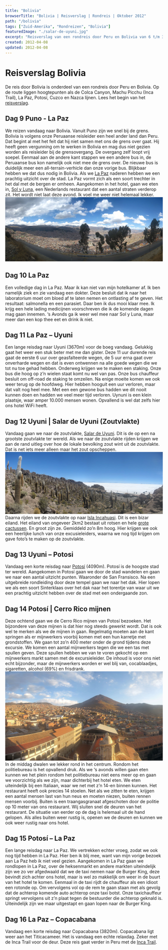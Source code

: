 ```yaml
---
title: "Bolivia"
browserTitle: "Bolivia | Reisverslag | Rondreis | Oktober 2012"
path: "/bolivia"
tags: ["Zuid-Amerika", "Rondreizen", "Bolivia"]
featuredImage: "./salar-de-uyuni.jpg"
excerpt: "Reisverslag van een rondreis door Peru en Bolivia van 6 t/m 30 oktober 2012. Highlights: Machu Picchu met Inca Trail, Nazca lijnen en het Titicacameer."
created: 2012-04-08
updated: 2012-04-08
---
```


# Reisverslag Bolivia

De reis door Bolivia is onderdeel van een rondreis door Peru en Bolivia. Op de route liggen hoogtepunten als de Colca Canyon, Machu Picchu (Inca Trail), La Paz, Potosí, Cuzco en Nazca lijnen. Lees het begin van het [reisverslag](./peru).

## Dag 9 Puno - La Paz

We reizen vandaag naar Bolivia. Vanuit Puno zijn we snel bij de grens. Bolivia is volgens onze Peruaanse reisleider een heel ander land dan Peru. Dat begint al met het feit dat hij niet samen met ons de grens over gaat. Hij heeft geen vergunning om te werken in Bolivia en mag dus niet gezien worden als reisleider bij de grensovergang. De overgang zelf loopt vrij soepel. Eenmaal aan de andere kant stappen we een andere bus in, de Peruaanse bus kon namelijk ook niet mee de grens over. De nieuwe bus is duidelijk meer een all-terrain-verhicle dan onze vorige bus. Blijkbaar hebben we dat dus nodig in Bolivia. Als we [La Paz](http://nl.wikipedia.org/wiki/La_Paz_(stad_in_Bolivia) "La Paz") naderen hebben we een prachtig uitzicht over de stad. La Paz vormt zich als een soort trechter in het dal met de bergen er omheen. Aangekomen in het hotel, gaan we eten in, [Sol y Luna](http://www.solyluna-lapaz.com/ "Sol y Luna"), een Nederlands restaurant dat een aantal straten verderop zit. Het wordt niet laat deze avond. Ik voel me weer niet helemaal lekker. ![La Paz, Bolivia](./la-paz.jpg)

## Dag 10 La Paz

Een volledige dag in La Paz. Maar ik kan niet van mijn hotelkamer af. Ik ben namelijk ziek en zie vandaag een dokter. Deze besluit dat ik naar het laboratorium moet om bloed af te laten nemen en ontlasting af te geven. Het resultaat: salmonella en een parasiet. Daar ben ik dus mooi klaar mee. Ik krijg een hele lading medicijnen voorschreven die ik de komende dagen mag gaan innemen. ‘s Avonds ga ik weer wel mee naar Sol y Luna, maar meer dan een kop thee eet en drink ik niet.

## Dag 11 La Paz – Uyuni

Een lange reisdag naar Uyuni (3670m) voor de boeg vandaag. Gelukkig gaat het weer een stuk beter met me dan gister. Deze 11 uur durende reis gaat de eerste 6 uur over geasfalteerde wegen, de 5 uur erna gaat over onverharde wegen en dat is even ontwennen na alle goede wegen die we tot nu toe gehad hebben. Onderweg krijgen we te maken een staking. Onze bus die hoog op z’n wielen staat komt nu wel van pas. Onze bus chauffeur besluit om off-road de staking te omzeilen. Na enige moeite komen we ook weer terug op de hoofdweg. Hier hebben hooguit een uur verloren, maar dat valt nog heel mee. Met een een gewone bus hadden we dit nooit kunnen doen en hadden we veel meer tijd verloren. Uynuni is een klein plaatsje, waar amper 10.000 mensen wonen. Opvallend is wel dat zelfs hier ons hotel WiFi heeft.

## Dag 12 Uyuni | Salar de Uyuni (Zoutvlakte)

Vandaag gaan we naar de zoutvlakte, [Salar de Uyuni](http://nl.wikipedia.org/wiki/Salar_de_Uyuni "Salar de Uyuni"). Dit is de op een na grootste zoutvlakte ter wereld. Als we naar de zoutvlakte rijden krijgen we aan de rand uitleg over hoe de lokale bevolking zout wint uit de zoutvlakte. Dat is net iets meer alleen maar het zout opscheppen. ![Salar de Uyuni, Bolivia](./salar-de-uyuni.jpg) Daarna rijden we de zoutvlakte op naar [Isla Incahuasi](http://en.wikipedia.org/wiki/Isla_Incahuasi "Isla Incahuasi"). Dit is een bizar eiland. Het eiland van ongeveer 2km2 bestaat uit rotsen en hele [grote cactussen](http://en.wikipedia.org/wiki/Echinopsis_atacamensis "Echinopsis atacamensis"). En groot zijn ze. Gemiddeld zo’n 8m hoog. Hier krijgen we ook een heerlijke lunch van onze excusieleiders, waarna we nog tijd krijgen om gave foto’s te maken op de zoutvlakte.

## Dag 13 Uyuni – Potosi

Vandaag een korte reisdag naar [Potosí](http://nl.wikipedia.org/wiki/Potos%C3%AD_(stad) "Potosí") (4090m). Potosí is de hoogste stad ter wereld. Aangekomen in Potosí gaan we door de stad wandelen en gaan we naar een aantal uitzicht punten. Waaronder de San Fransisco. Na een uitgebreide rondleiding door deze tempel gaan we naar het dak. Hier lopen we als een soort Sinterklaas over het dak naar het torentje van waar uit we een prachtig uitzicht hebben over de stad met een ondergaande zon.

## Dag 14 Potosí | Cerro Rico mijnen

Deze ochtend gaan we de Cerro Rico mijnen van Potosí bezoeken. Het bijzondere van deze mijnen is dat hier nog steeds gewerkt wordt. Dat is ook wel te merken als we de mijnen in gaan. Regelmatig moeten aan de kant springen als er mijnwerkers voorbij komen met een hun karretje met grondstoffen. We gaan tot zo’n 400 meter onder de grond tijdens deze excursie. We komen een aantal mijnwerkers tegen die we een tas met spullen geven. Deze spullen hebben we van te voren gekocht op een mijnwerkers markt samen met de excursieleider. De inhoud is voor ons niet echt bijzonder, maar de mijnwerkers worden er wel blij van, cocablaadjes, sigaretten, alcohol (69%) en frisdrank. ![Potosi, Bolivia](./potosi.jpg) In de middag dwalen we lekker rond in het centrum. Rondom het politiebureau is het opvallend druk. Als we ‘s avonds willen gaan eten kunnen we het plein rondom het politiebureau niet eens meer op en gaan we voorzichtig als we zijn, maar dichterbij het hotel eten. We eten uiteindelijk bij een Italiaan, waar we net met z’n 14-en binnen kunnen. Het restaurant heeft ook precies 14 stoelen. Net als we zitten te eten, krijgen een aantal mensen last van hun neus en moeten niezen, buiten rennen mensen voorbij. Buiten is een traangasgranaat afgeschoten door de politie op 10 meter van ons restaurant. Wij sluiten snel de deuren van het restaurant. De situatie van eerder op de dag is helemaal uit de hand gelopen. Als alles buiten weer rustig is, openen we de deuren en kunnen we ook weer rustig naar ons hotel.

## Dag 15 Potosí – La Paz

Een lange reisdag naar La Paz. We vertrekken echter vroeg, zodat we ook nog tijd hebben in La Paz. Hier ben ik blij mee, want van mijn vorige bezoek aan La Paz heb ik niet veel gezien. Aangekomen in La Paz gaan we rondlopen in La Paz, over de heksenmarkt en andere markten uiteindelijk zijn we zo ver afgedwaald dat we de taxi nemen naar de Burger King, deze bevindt zich achter ons hotel, maar is wel zo makkelijk om weer in de buurt van het hotel te komen. Eenmaal in de taxi rijdt de chauffeur als een idioot een rotonde op. Om vervolgens vol op de rem te gaan staan met als gevolg dat de achterop komende auto achterop onze taxi botst. Onze taxichauffeur springt vervolgens uit z’n plaat tegen de bestuurder die achterop geknald is. Uiteindelijk zijn we maar uitgestapt en gaan lopen naar de Burger King.

## Dag 16 La Paz – Copacabana

Vandaag een korte reisdag naar Copacabana (3820m). Copacabana ligt weer aan het Titicacameer. Het is vandaag een echte relaxdag. Zeker met de Inca Trail voor de deur. Deze reis gaat verder in Peru met de [Inca Trail](.inca-trail/ "Reisverslag Inca Trail").
